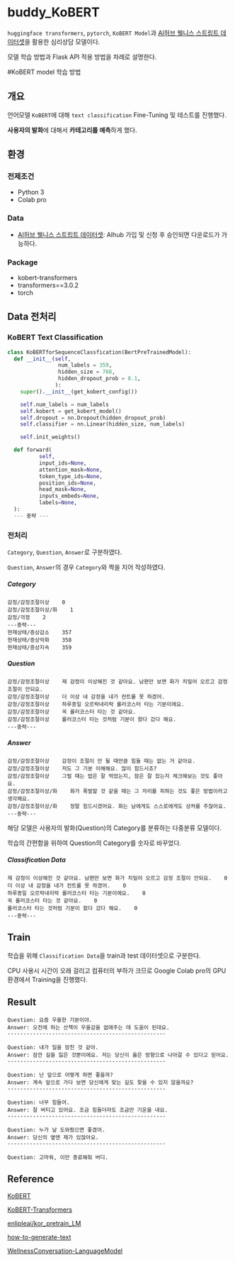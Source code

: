 buddy_KoBERT
===============================================
`huggingface transformers`, `pytorch`, `KoBERT Model`과 [AI허브 웰니스 스트립트 데이터셋](https://aihub.or.kr/keti_data_board/language_intelligence)을 활용한 심리상담 모델이다.

모델 학습 방법과 Flask API 적용 방법을 차례로 설명한다.
 
#KoBERT model 학습 방법

개요
--------------
언어모델 `KoBERT`에 대해 `text classification` Fine-Tuning 및 테스트를 진행했다.

**사용자의 발화**에 대해서 **카테고리를 예측**하게 했다.

환경
--------------
### 전제조건
 + Python 3
 + Colab pro

### Data
 + [AI허브 웰니스 스트립트 데이터셋](https://aihub.or.kr/keti_data_board/language_intelligence): AIhub 가입 및 신청 후 승인되면 다운로드가 가능하다.

### Package
 + kobert-transformers
 + transformers==3.0.2
 + torch


Data 전처리
-------------
### KoBERT Text Classification
```python
class KoBERTforSequenceClassfication(BertPreTrainedModel):
  def __init__(self,
                num_labels = 359,
                hidden_size = 768,
                hidden_dropout_prob = 0.1,
               ):
    super().__init__(get_kobert_config())

    self.num_labels = num_labels
    self.kobert = get_kobert_model()
    self.dropout = nn.Dropout(hidden_dropout_prob)
    self.classifier = nn.Linear(hidden_size, num_labels)

    self.init_weights()

  def forward(
          self,
          input_ids=None,
          attention_mask=None,
          token_type_ids=None,
          position_ids=None,
          head_mask=None,
          inputs_embeds=None,
          labels=None,
  ):
  --- 중략 ---
  ```
### 전처리
`Category`, `Question`, `Answer`로 구분하였다.

`Question`, `Answer`의 경우 `Category`와 짝을 지어 작성하였다.
 ##### Category
 ```
 감정/감정조절이상    0
 감정/감정조절이상/화    1
 감정/걱정    2
 ---중략---
 현재상태/증상감소    357
 현재상태/증상악화    358
 현재상태/증상지속    359
 ```
 
 ##### Question
 ```
 감정/감정조절이상    제 감정이 이상해진 것 같아요. 남편만 보면 화가 치밀어 오르고 감정 조절이 안되요.
 감정/감정조절이상    더 이상 내 감정을 내가 컨트롤 못 하겠어.
 감정/감정조절이상    하루종일 오르락내리락 롤러코스터 타는 기분이에요.
 감정/감정조절이상    꼭 롤러코스터 타는 것 같아요.
 감정/감정조절이상    롤러코스터 타는 것처럼 기분이 왔다 갔다 해요.
 ---중략---
 ```

 ##### Answer
 ```
 감정/감정조절이상    감정이 조절이 안 될 때만큼 힘들 때는 없는 거 같아요.
 감정/감정조절이상    저도 그 기분 이해해요. 많이 힘드시죠?
 감정/감정조절이상    그럴 때는 밥은 잘 먹었는지, 잠은 잘 잤는지 체크해보는 것도 좋아요.
 감정/감정조절이상/화    화가 폭발할 것 같을 때는 그 자리를 피하는 것도 좋은 방법이라고 생각해요.
 감정/감정조절이상/화    정말 힘드시겠어요. 화는 남에게도 스스로에게도 상처를 주잖아요.
 ---중략---
 ```
 
해당 모델은 사용자의 발화(Question)의 Category를 분류하는 다중분류 모델이다.

학습의 간편함을 위하여 Question의 Category를 숫자로 바꾸었다.

 ##### Classification Data
 ```
 제 감정이 이상해진 것 같아요. 남편만 보면 화가 치밀어 오르고 감정 조절이 안되요.    0
 더 이상 내 감정을 내가 컨트롤 못 하겠어.    0
 하루종일 오르락내리락 롤러코스터 타는 기분이에요.    0
 꼭 롤러코스터 타는 것 같아요.    0
 롤러코스터 타는 것처럼 기분이 왔다 갔다 해요.    0
 ---중략---
 ```

Train
-----------------
학습을 위해 `Classification Data`을 train과 test 데이터셋으로 구분한다.

CPU 사용시 시간이 오래 걸리고 컴퓨터의 부하가 크므로 Google Colab pro의 GPU 환경에서 Training을 진행했다.


Result
------------
```
Question: 요즘 우울한 기분이야.
Answer: 오전에 하는 산책이 우울감을 없애주는 데 도움이 된대요.
--------------------------------------------------

Question: 내가 일을 망친 것 같아.
Answer: 잠깐 길을 잃은 것뿐이에요. 저는 당신이 옳은 방향으로 나아갈 수 있다고 믿어요.
--------------------------------------------------

Question: 난 앞으로 어떻게 하면 좋을까?
Answer: 계속 앞으로 가다 보면 당신에게 맞는 길도 찾을 수 있지 않을까요?
--------------------------------------------------

Question: 너무 힘들어.
Answer: 잘 버티고 있어요. 조금 힘들더라도 조금만 기운을 내요.
--------------------------------------------------

Question: 누가 날 도와줬으면 좋겠어.
Answer: 당신의 옆엔 제가 있잖아요.
--------------------------------------------------

Question: 고마워, 이만 종료해줘 버디.
```

Reference
---------------------------
[KoBERT](https://github.com/SKTBrain/KoBERT)

[KoBERT-Transformers](https://github.com/monologg/KoBERT-Transformers)

[enlipleai/kor_pretrain_LM](https://github.com/enlipleai/kor_pretrain_LM)

[how-to-generate-text](https://huggingface.co/blog/how-to-generate?fbclid=IwAR2BZ4BNG0PbOvS5QaPLE0L3lx7_GOy_ePVu4X1LyTktQo-nLEPr7eht1O0)

[WellnessConversation-LanguageModel](https://github.com/nawnoes/WellnessConversation-LanguageModel)
